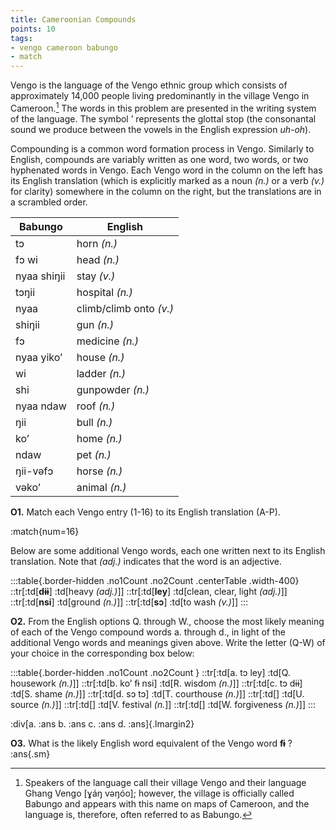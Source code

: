 ```yaml
---
title: Cameroonian Compounds
points: 10
tags:
- vengo cameroon babungo
- match
---
```


Vengo is the language of the Vengo ethnic group which consists of approximately 14,000 people living predominantly in the village Vengo in Cameroon.[^1]
The words in this problem are presented in the writing system
of the language. The symbol ʼ represents the glottal stop (the consonantal sound we produce between the
vowels in the English expression *uh-oh*).

Compounding is a common word formation process in Vengo. Similarly to English, compounds are variably
written as one word, two words, or two hyphenated words in Vengo. Each Vengo word in the column on the
left has its English translation (which is explicitly marked as a noun *(n.)* or a verb *(v.)* for clarity) somewhere in
the column on the right, but the translations are in a scrambled order.

|Babungo|English|
|-|-|
| tɔ | horn *(n.)*|
| fɔ wi | head *(n.)*|
| nyaa shiŋii | stay *(v.)*|
| tɔŋii | hospital *(n.)*|
| nyaa | climb/climb onto *(v.)*|
| shiŋii | gun *(n.)*|
| fɔ | medicine *(n.)*|
| nyaa yiko’ | house *(n.)*|
| wi | ladder *(n.)*|
| shi | gunpowder *(n.)*|
| nyaa ndaw | roof *(n.)*|
| ŋii | bull *(n.)*|
| ko’ | home *(n.)*|
| ndaw | pet *(n.)*|
| ŋii-vəfɔ | horse *(n.)*|
| vəko’ | animal *(n.)*|


**O1.** Match each Vengo entry (1-16) to its English translation (A-P).

[^1]: Speakers of the language call their village Vengo and their language Ghang Vengo [ɣáŋ vəŋóo]; however, the village is officially
called Babungo and appears with this name on maps of Cameroon, and the language is, therefore, often referred to as Babungo.


:match{num=16}

Below are some additional Vengo words, each one written next to its English translation. Note that *(adj.)* indicates that the word is an adjective.

:::table{.border-hidden .no1Count .no2Count .centerTable .width-400}
::tr[:td[**dɨɨ**] :td[heavy *(adj.)*]]
::tr[:td[**ley**] :td[clean, clear, light *(adj.)*]]
::tr[:td[**nsi**] :td[ground *(n.)*]]
::tr[:td[**sɔ**] :td[to wash *(v.)*]]
:::

**O2.** From the English options Q. through W., choose the most likely meaning of each of the Vengo compound
words a. through d., in light of the additional Vengo words and meanings given above. Write the letter (Q-W)
of your choice in the corresponding box below:

:::table{.border-hidden .no1Count .no2Count }
::tr[:td[a. tɔ ley] :td[Q. housework *(n.)*]]
::tr[:td[b. koʼ fɨ nsi] :td[R. wisdom *(n.)*]]
::tr[:td[c. tɔ dɨɨ] :td[S. shame *(n.)*]]
::tr[:td[d. sɔ tɔ] :td[T. courthouse *(n.)*]]
::tr[:td[] :td[U. source *(n.)*]]
::tr[:td[] :td[V. festival *(n.*]]
::tr[:td[] :td[W. forgiveness *(n.)*]]
:::

:div[a. :ans b. :ans c. :ans d. :ans]{.lmargin2}

**O3.** What is the likely English word equivalent of the Vengo word **fɨ** ? :ans{.sm}

